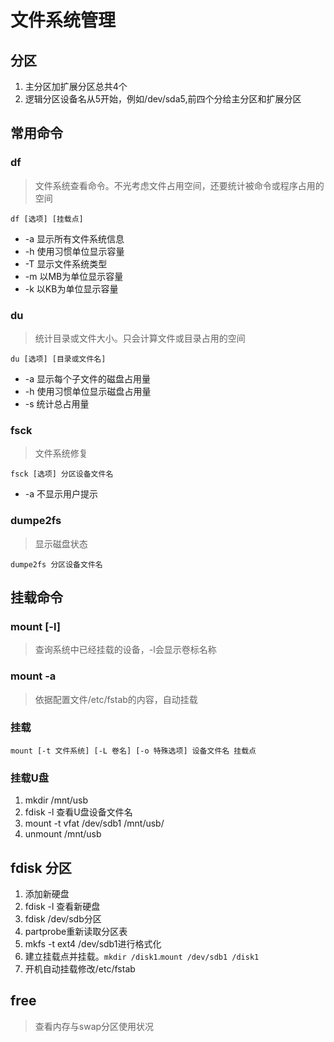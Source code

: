 # 文件系统管理

## 分区

1. 主分区加扩展分区总共4个
2. 逻辑分区设备名从5开始，例如/dev/sda5,前四个分给主分区和扩展分区

## 常用命令

### df

>文件系统查看命令。不光考虑文件占用空间，还要统计被命令或程序占用的空间

```shell
df [选项] [挂载点]
```

* -a 显示所有文件系统信息
* -h 使用习惯单位显示容量
* -T 显示文件系统类型
* -m 以MB为单位显示容量
* -k 以KB为单位显示容量

### du

>统计目录或文件大小。只会计算文件或目录占用的空间

```shell
du [选项] [目录或文件名]
```

* -a 显示每个子文件的磁盘占用量
* -h 使用习惯单位显示磁盘占用量
* -s 统计总占用量

### fsck

>文件系统修复

```shell
fsck [选项] 分区设备文件名
```

* -a 不显示用户提示

### dumpe2fs

> 显示磁盘状态

```shell
dumpe2fs 分区设备文件名
```

## 挂载命令

### mount [-l]

>查询系统中已经挂载的设备，-l会显示卷标名称

### mount -a

>依据配置文件/etc/fstab的内容，自动挂载

### 挂载

```shell
mount [-t 文件系统] [-L 卷名] [-o 特殊选项] 设备文件名 挂载点
```

### 挂载U盘

1. mkdir /mnt/usb
2. fdisk -l 查看U盘设备文件名
3. mount -t vfat /dev/sdb1 /mnt/usb/
4. unmount /mnt/usb

## fdisk 分区

1. 添加新硬盘
2. fdisk -l 查看新硬盘
3. fdisk /dev/sdb分区
4. partprobe重新读取分区表
5. mkfs -t ext4 /dev/sdb1进行格式化
6. 建立挂载点并挂载。`mkdir /disk1`.`mount /dev/sdb1 /disk1`
7. 开机自动挂载修改/etc/fstab

## free

>查看内存与swap分区使用状况